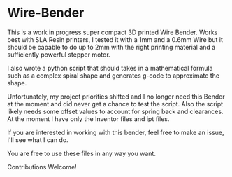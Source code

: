 # Wire-Bender
This is a work in progress super compact 3D printed Wire Bender. Works best with SLA Resin printers, I tested it with a 1mm and a 0.6mm Wire but it should be capable to do up to 2mm with the right printing material and a sufficiently powerful stepper motor. 

I also wrote a python script that should takes in a mathematical formula such as a complex spiral shape and generates g-code to approximate the shape. 

Unfortunately, my project priorities shifted and I no longer need this Bender at the moment and did never get a chance to test the script. Also the script likely needs some offset values to account for spring back and clearances.
At the moment I have only the Inventor files and ipt files.

If you are interested in working with this bender, feel free to make an issue, I'll see what I can do. 

You are free to use these files in any way you want.

Contributions Welcome!
